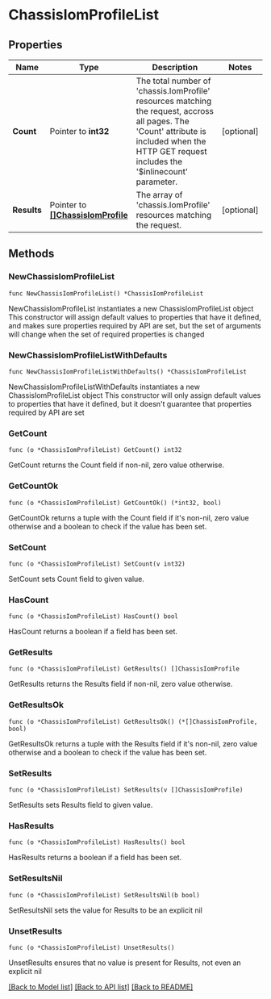 # ChassisIomProfileList

## Properties

Name | Type | Description | Notes
------------ | ------------- | ------------- | -------------
**Count** | Pointer to **int32** | The total number of &#39;chassis.IomProfile&#39; resources matching the request, accross all pages. The &#39;Count&#39; attribute is included when the HTTP GET request includes the &#39;$inlinecount&#39; parameter. | [optional] 
**Results** | Pointer to [**[]ChassisIomProfile**](ChassisIomProfile.md) | The array of &#39;chassis.IomProfile&#39; resources matching the request. | [optional] 

## Methods

### NewChassisIomProfileList

`func NewChassisIomProfileList() *ChassisIomProfileList`

NewChassisIomProfileList instantiates a new ChassisIomProfileList object
This constructor will assign default values to properties that have it defined,
and makes sure properties required by API are set, but the set of arguments
will change when the set of required properties is changed

### NewChassisIomProfileListWithDefaults

`func NewChassisIomProfileListWithDefaults() *ChassisIomProfileList`

NewChassisIomProfileListWithDefaults instantiates a new ChassisIomProfileList object
This constructor will only assign default values to properties that have it defined,
but it doesn't guarantee that properties required by API are set

### GetCount

`func (o *ChassisIomProfileList) GetCount() int32`

GetCount returns the Count field if non-nil, zero value otherwise.

### GetCountOk

`func (o *ChassisIomProfileList) GetCountOk() (*int32, bool)`

GetCountOk returns a tuple with the Count field if it's non-nil, zero value otherwise
and a boolean to check if the value has been set.

### SetCount

`func (o *ChassisIomProfileList) SetCount(v int32)`

SetCount sets Count field to given value.

### HasCount

`func (o *ChassisIomProfileList) HasCount() bool`

HasCount returns a boolean if a field has been set.

### GetResults

`func (o *ChassisIomProfileList) GetResults() []ChassisIomProfile`

GetResults returns the Results field if non-nil, zero value otherwise.

### GetResultsOk

`func (o *ChassisIomProfileList) GetResultsOk() (*[]ChassisIomProfile, bool)`

GetResultsOk returns a tuple with the Results field if it's non-nil, zero value otherwise
and a boolean to check if the value has been set.

### SetResults

`func (o *ChassisIomProfileList) SetResults(v []ChassisIomProfile)`

SetResults sets Results field to given value.

### HasResults

`func (o *ChassisIomProfileList) HasResults() bool`

HasResults returns a boolean if a field has been set.

### SetResultsNil

`func (o *ChassisIomProfileList) SetResultsNil(b bool)`

 SetResultsNil sets the value for Results to be an explicit nil

### UnsetResults
`func (o *ChassisIomProfileList) UnsetResults()`

UnsetResults ensures that no value is present for Results, not even an explicit nil

[[Back to Model list]](../README.md#documentation-for-models) [[Back to API list]](../README.md#documentation-for-api-endpoints) [[Back to README]](../README.md)


